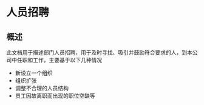 # 人员招聘

## 概述

此文档用于描述部门人员招聘，用于及时寻找、吸引并鼓励符合要求的人，到本公司中任职和工作，主要基于以下几种情况

- 新设立一个组织
- 组织扩张
- 调整不合理的人员结构
- 员工因故离职而出现的职位空缺等
